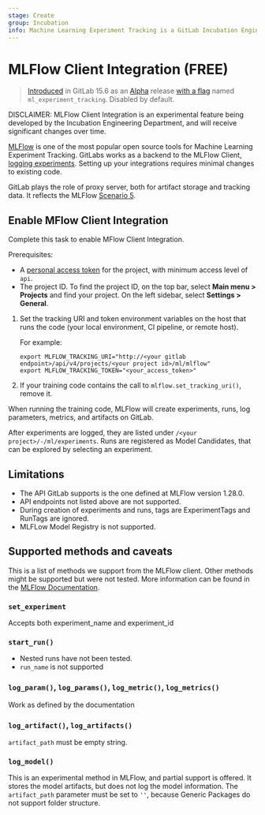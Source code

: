 ```yaml
---
stage: Create
group: Incubation
info: Machine Learning Experiment Tracking is a GitLab Incubation Engineering program. No technical writer assigned to this group.
---
```


# MLFlow Client Integration **(FREE)**

> [Introduced](https://gitlab.com/groups/gitlab-org/-/epics/8560) in GitLab 15.6 as an [Alpha](../../../policy/alpha-beta-support.md#alpha-features) release [with a flag](../../../administration/feature_flags.md) named `ml_experiment_tracking`. Disabled by default.

DISCLAIMER:
MLFlow Client Integration is an experimental feature being developed by the Incubation Engineering Department,
and will receive significant changes over time.

[MLFlow](https://mlflow.org/) is one of the most popular open source tools for Machine Learning Experiment Tracking.
GitLabs works as a backend to the MLFlow Client, [logging experiments](../ml/experiment_tracking/index.md).
Setting up your integrations requires minimal changes to existing code.

GitLab plays the role of proxy server, both for artifact storage and tracking data. It reflects the
MLFlow [Scenario 5](https://www.mlflow.org/docs/latest/tracking.html#scenario-5-mlflow-tracking-server-enabled-with-proxied-artifact-storage-access).

## Enable MFlow Client Integration

Complete this task to enable MFlow Client Integration.

Prerequisites:

- A [personal access token](../../../user/profile/personal_access_tokens.md) for the project, with minimum access level of `api`.
- The project ID. To find the project ID, on the top bar, select **Main menu > Projects** and find your project. On the left sidebar, select **Settings > General**.

1. Set the tracking URI and token environment variables on the host that runs the code (your local environment, CI pipeline, or remote host).

   For example:

   ```shell
   export MLFLOW_TRACKING_URI="http://<your gitlab endpoint>/api/v4/projects/<your project id>/ml/mlflow"
   export MLFLOW_TRACKING_TOKEN="<your_access_token>"
   ```

1. If your training code contains the call to `mlflow.set_tracking_uri()`, remove it.

When running the training code, MLFlow will create experiments, runs, log parameters, metrics,
and artifacts on GitLab.

After experiments are logged, they are listed under `/<your project>/-/ml/experiments`. Runs are registered as Model Candidates,
that can be explored by selecting an experiment.

## Limitations

- The API GitLab supports is the one defined at MLFlow version 1.28.0.
- API endpoints not listed above are not supported.
- During creation of experiments and runs, tags are ExperimentTags and RunTags are ignored.
- MLFLow Model Registry is not supported.

## Supported methods and caveats

This is a list of methods we support from the MLFlow client. Other methods might be supported but were not
tested. More information can be found in the [MLFlow Documentation](https://www.mlflow.org/docs/1.28.0/python_api/mlflow.html).

### `set_experiment`

Accepts both experiment_name and experiment_id

### `start_run()`

- Nested runs have not been tested.
- `run_name` is not supported

### `log_param()`, `log_params()`, `log_metric()`, `log_metrics()`

Work as defined by the documentation

### `log_artifact()`, `log_artifacts()`

`artifact_path` must be empty string.

### `log_model()`

This is an experimental method in MLFlow, and partial support is offered. It stores the model artifacts, but does
not log the model information. The `artifact_path` parameter must be set to `''`, because Generic Packages do not support folder
structure.
